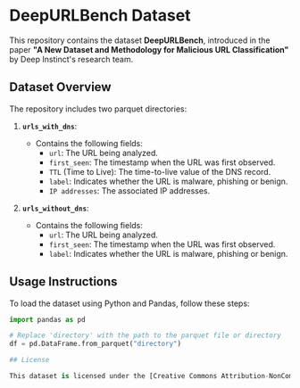 # DeepURLBench Dataset

This repository contains the dataset **DeepURLBench**, introduced in the paper **"A New Dataset and Methodology for Malicious URL Classification"** by Deep Instinct's research team.

## Dataset Overview

The repository includes two parquet directories:

1. **`urls_with_dns`**:
   - Contains the following fields:
     - `url`: The URL being analyzed.
     - `first_seen`: The timestamp when the URL was first observed.
     - `TTL` (Time to Live): The time-to-live value of the DNS record.
     - `label`: Indicates whether the URL is malware, phishing or benign.
     - `IP addresses`: The associated IP addresses.

2. **`urls_without_dns`**:
   - Contains the following fields:
     - `url`: The URL being analyzed.
     - `first_seen`: The timestamp when the URL was first observed.
     - `label`: Indicates whether the URL is malware, phishing or benign.

## Usage Instructions

To load the dataset using Python and Pandas, follow these steps:

```python
import pandas as pd

# Replace 'directory' with the path to the parquet file or directory
df = pd.DataFrame.from_parquet("directory")

## License

This dataset is licensed under the [Creative Commons Attribution-NonCommercial 4.0 International License (CC BY-NC 4.0)](https://creativecommons.org/licenses/by-nc/4.0/). You are free to use, share, and adapt the dataset for non-commercial purposes, with proper attribution.
